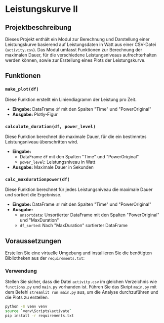 # Leistungskurve II

## Projektbeschreibung

Dieses Projekt enthält ein Modul zur Berechnung und Darstellung einer Leistungskurve basierend auf Leistungsdaten in Watt aus einer CSV-Datei (`activity.csv`). Das Modul umfasst Funktionen zur Berechnung der maximalen Dauer, für die verschiedene Leistungsniveaus aufrechterhalten werden können, sowie zur Erstellung eines Plots der Leistungskurve.

## Funktionen

### `make_plot(df)`

Diese Funktion erstellt ein Liniendiagramm der Leistung pro Zeit.

- **Eingabe:** DataFrame `df` mit den Spalten "Time" und "PowerOriginal"
- **Ausgabe:** Plotly-Figur

### `calculate_duration(df, power_level)`

Diese Funktion berechnet die maximale Dauer, für die ein bestimmtes Leistungsniveau überschritten wird.

- **Eingabe:** 
  - DataFrame `df` mit den Spalten "Time" und "PowerOriginal"
  - `power_level`: Leistungsniveau in Watt
- **Ausgabe:** Maximale Dauer in Sekunden

### `calc_maxdurationpower(df)`

Diese Funktion berechnet für jedes Leistungsniveau die maximale Dauer und sortiert die Ergebnisse.

- **Eingabe:** DataFrame `df` mit den Spalten "Time" und "PowerOriginal"
- **Ausgabe:** 
  - `unsortdata`: Unsortierter DataFrame mit den Spalten "PowerOriginal" und "MaxDuration"
  - `df_sorted`: Nach "MaxDuration" sortierter DataFrame

## Voraussetzungen

Erstellen Sie eine virtuelle Umgebung und installieren Sie die benötigten Bibliotheken aus der `requirements.txt`:


### Verwendung

Stellen Sie sicher, dass die Datei `activity.csv` im gleichen Verzeichnis wie `functions.py` und `main.py` vorhanden ist.
Führen Sie das Skript `main.py` mit dem Befehl `streamlit run main.py` aus, um die Analyse durchzuführen und die Plots zu erstellen.


```bash
python -m venv venv
source `venv\Scripts\activate`
pip install -r requirements.txt